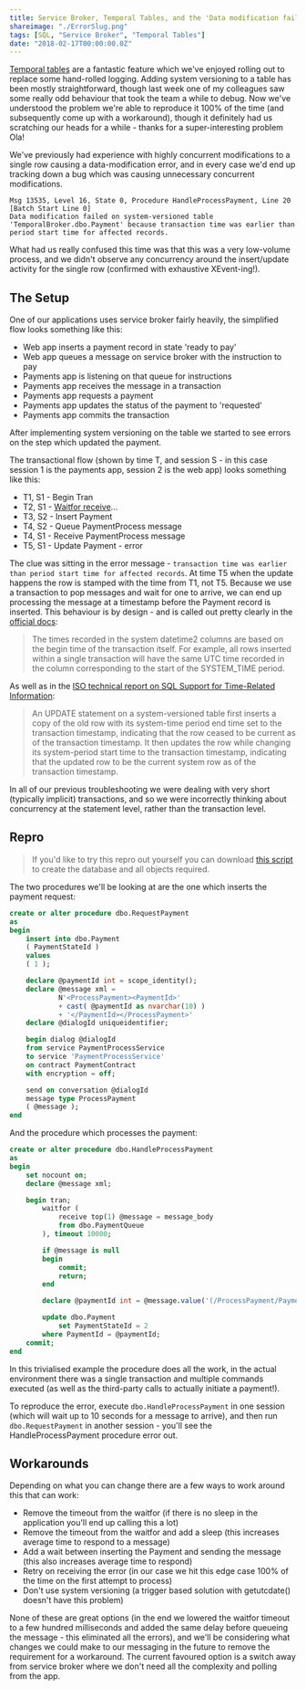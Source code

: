 ```yaml
---
title: Service Broker, Temporal Tables, and the 'Data modification failed' error
shareimage: "./ErrorSlug.png"
tags: [SQL, "Service Broker", "Temporal Tables"]
date: "2018-02-17T00:00:00.0Z"
---
```


[Temporal tables](https://docs.microsoft.com/en-us/sql/relational-databases/tables/temporal-tables) are a fantastic feature which we've enjoyed rolling out to replace some hand-rolled logging. Adding system versioning to a table has been mostly straightforward, though last week one of my colleagues saw some really odd behaviour that took the team a while to debug. Now we've understood the problem we're able to reproduce it 100% of the time (and subsequently come up with a workaround), though it definitely had us scratching our heads for a while - thanks for a super-interesting problem Ola!

We've previously had experience with highly concurrent modifications to a single row causing a data-modification error, and in every case we'd end up tracking down a bug which was causing unnecessary concurrent modifications.

```
Msg 13535, Level 16, State 0, Procedure HandleProcessPayment, Line 20 [Batch Start Line 0]
Data modification failed on system-versioned table 'TemporalBroker.dbo.Payment' because transaction time was earlier than period start time for affected records.
```

What had us really confused this time was that this was a very low-volume process, and we didn't observe any concurrency around the insert/update activity for the single row (confirmed with exhaustive XEvent-ing!).

## The Setup

One of our applications uses service broker fairly heavily, the simplified flow looks something like this:

- Web app inserts a payment record in state 'ready to pay'
- Web app queues a message on service broker with the instruction to pay
- Payments app is listening on that queue for instructions
- Payments app receives the message in a transaction
- Payments app requests a payment
- Payments app updates the status of the payment to 'requested'
- Payments app commits the transaction

After implementing system versioning on the table we started to see errors on the step which updated the payment.

The transactional flow (shown by time T, and session S - in this case session 1 is the payments app, session 2 is the web app) looks something like this:

- T1, S1 - Begin Tran
- T2, S1 - [Waitfor receive](https://docs.microsoft.com/en-us/sql/t-sql/statements/receive-transact-sql)...
- T3, S2 - Insert Payment
- T4, S2 - Queue PaymentProcess message
- T4, S1 - Receive PaymentProcess message
- T5, S1 - Update Payment - error

The clue was sitting in the error message - `transaction time was earlier than period start time for affected records`. At time T5 when the update happens the row is stamped with the time from T1, not T5. Because we use a transaction to pop messages and wait for one to arrive, we can end up processing the message at a timestamp before the Payment record is inserted. This behaviour is by design - and is called out pretty clearly in the [official docs](https://docs.microsoft.com/en-us/sql/relational-databases/tables/temporal-tables#how-does-temporal-work):

> The times recorded in the system datetime2 columns are based on the begin time of the transaction itself. For example, all rows inserted within a single transaction will have the same UTC time recorded in the column corresponding to the start of the SYSTEM_TIME period.

As well as in the [ISO technical report on SQL Support for Time-Related Information](http://standards.iso.org/ittf/PubliclyAvailableStandards/c060394_ISO_IEC_TR_19075-2_2015.zip):

> An UPDATE statement on a system-versioned table first inserts a copy of the old row with its system-time period end time set to the transaction timestamp, indicating that the row ceased to be current as of the transaction timestamp. It then updates the row while changing its system-period start time to the transaction timestamp, indicating that the updated row to be the current system row as of the transaction timestamp.

In all of our previous troubleshooting we were dealing with very short (typically implicit) transactions, and so we were incorrectly thinking about concurrency at the statement level, rather than the transaction level.

## Repro

> If you'd like to try this repro out yourself you can download [this script](./createobjects.sql) to create the database and all objects required.

The two procedures we'll be looking at are the one which inserts the payment request:

```sql
create or alter procedure dbo.RequestPayment
as
begin
	insert into dbo.Payment
	( PaymentStateId )
	values
	( 1 );

	declare @paymentId int = scope_identity();
	declare @message xml =
            N'<ProcessPayment><PaymentId>'
            + cast( @paymentId as nvarchar(10) )
            + '</PaymentId></ProcessPayment>'
	declare @dialogId uniqueidentifier;

	begin dialog @dialogId
	from service PaymentProcessService
	to service 'PaymentProcessService'
	on contract PaymentContract
	with encryption = off;

	send on conversation @dialogId
	message type ProcessPayment
	( @message );
end
```

And the procedure which processes the payment:

```sql
create or alter procedure dbo.HandleProcessPayment
as
begin
	set nocount on;
	declare @message xml;

	begin tran;
		waitfor (
			receive top(1) @message = message_body
			from dbo.PaymentQueue
		), timeout 10000;

		if @message is null
		begin
			commit;
			return;
		end

		declare @paymentId int = @message.value('(/ProcessPayment/PaymentId)[1]','int');

		update dbo.Payment
			set PaymentStateId = 2
		where PaymentId = @paymentId;
	commit;
end
```

In this trivialised example the procedure does all the work, in the actual environment there was a single transaction and multiple commands executed (as well as the third-party calls to actually initiate a payment!).

To reproduce the error, execute `dbo.HandleProcessPayment` in one session (which will wait up to 10 seconds for a message to arrive), and then run `dbo.RequestPayment` in another session - you'll see the HandleProcessPayment procedure error out.

## Workarounds

Depending on what you can change there are a few ways to work around this that can work:

- Remove the timeout from the waitfor (if there is no sleep in the application you'll end up calling this a lot)
- Remove the timeout from the waitfor and add a sleep (this increases average time to respond to a message)
- Add a wait between inserting the Payment and sending the message (this also increases average time to respond)
- Retry on receiving the error (in our case we hit this edge case 100% of the time on the first attempt to process)
- Don't use system versioning (a trigger based solution with getutcdate() doesn't have this problem)

None of these are great options (in the end we lowered the waitfor timeout to a few hundred milliseconds and added the same delay before queueing the message - this eliminated all the errors), and we'll be considering what changes we could make to our messaging in the future to remove the requirement for a workaround. The current favoured option is a switch away from service broker where we don't need all the complexity and polling from the app.
